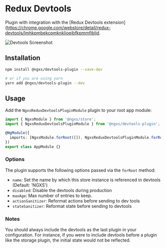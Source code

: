 # Redux Devtools

Plugin with integration with the [Redux Devtools extension](https://chrome.google.com/webstore/detail/redux-devtools/lmhkpmbekcpmknklioeibfkpmmfibljd.

![Devtools Screenshot](../assets/devtools.png)

## Installation

```bash
npm install @ngxs/devtools-plugin --save-dev

# or if you are using yarn
yarn add @ngxs/devtools-plugin --dev
```

## Usage

Add the `NgxsReduxDevtoolsPluginModule` plugin to your root app module:

```ts
import { NgxsModule } from '@ngxs/store';
import { NgxsReduxDevtoolsPluginModule } from '@ngxs/devtools-plugin';

@NgModule({
  imports: [NgxsModule.forRoot([]), NgxsReduxDevtoolsPluginModule.forRoot()]
})
export class AppModule {}
```

### Options

The plugin supports the following options passed via the `forRoot` method:

- `name`: Set the name by which this store instance is referenced in devtools (Default: 'NGXS')
- `disabled`: Disable the devtools during production
- `maxAge`: Max number of entries to keep.
- `actionSanitizer`: Reformat actions before sending to dev tools
- `stateSanitizer`: Reformat state before sending to devtools

### Notes

You should always include the devtools as the last plugin in your configuration.
For instance, if you were to include devtools before a plugin like the storage
plugin, the initial state would not be reflected.
